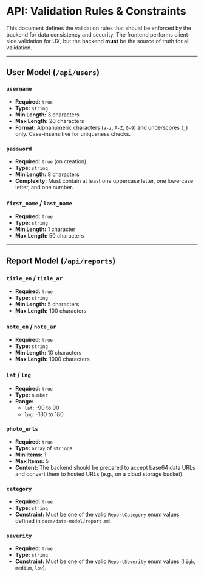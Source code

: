 # API: Validation Rules & Constraints

This document defines the validation rules that should be enforced by the backend for data consistency and security. The frontend performs client-side validation for UX, but the backend **must** be the source of truth for all validation.

---

## User Model (`/api/users`)

### `username`
-   **Required:** `true`
-   **Type:** `string`
-   **Min Length:** 3 characters
-   **Max Length:** 20 characters
-   **Format:** Alphanumeric characters (`a-z`, `A-Z`, `0-9`) and underscores (`_`) only. Case-insensitive for uniqueness checks.

### `password`
-   **Required:** `true` (on creation)
-   **Type:** `string`
-   **Min Length:** 8 characters
-   **Complexity:** Must contain at least one uppercase letter, one lowercase letter, and one number.

### `first_name` / `last_name`
-   **Required:** `true`
-   **Type:** `string`
-   **Min Length:** 1 character
-   **Max Length:** 50 characters

---

## Report Model (`/api/reports`)

### `title_en` / `title_ar`
-   **Required:** `true`
-   **Type:** `string`
-   **Min Length:** 5 characters
-   **Max Length:** 100 characters

### `note_en` / `note_ar`
-   **Required:** `true`
-   **Type:** `string`
-   **Min Length:** 10 characters
-   **Max Length:** 1000 characters

### `lat` / `lng`
-   **Required:** `true`
-   **Type:** `number`
-   **Range:**
    -   `lat`: -90 to 90
    -   `lng`: -180 to 180

### `photo_urls`
-   **Required:** `true`
-   **Type:** `array` of `string`s
-   **Min Items:** 1
-   **Max Items:** 5
-   **Content:** The backend should be prepared to accept base64 data URLs and convert them to hosted URLs (e.g., on a cloud storage bucket).

### `category`
-   **Required:** `true`
-   **Type:** `string`
-   **Constraint:** Must be one of the valid `ReportCategory` enum values defined in `docs/data-model/report.md`.

### `severity`
-   **Required:** `true`
-   **Type:** `string`
-   **Constraint:** Must be one of the valid `ReportSeverity` enum values (`high`, `medium`, `low`).
